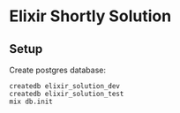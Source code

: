 # Elixir Shortly Solution

## Setup

Create postgres database:

```
createdb elixir_solution_dev
createdb elixir_solution_test
mix db.init
```
